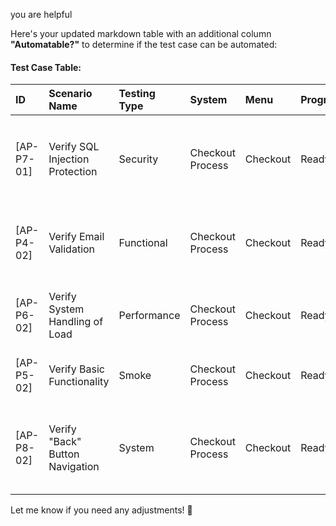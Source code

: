 you are helpful

Here's your updated markdown table with an additional column **"Automatable?"** to determine if the test case can be automated:  

#### **Test Case Table**:

| **ID** | **Scenario Name** | **Testing Type** | **System** | **Menu** | **Progress** | **Priority** | **Steps to Execute** | **Data Test** | **Expected Result** | **Automatable?** |
| :--- | :--- | :--- | :--- | :--- | :--- | :--- | :--- | :--- | :--- | :--- |
| \[AP-P7-01\] | Verify SQL Injection Protection | Security | Checkout Process | Checkout | Ready | High | 1\. Inject `OR '1'='1` into email field.  <br>2\. Click "Place Order". | Email: `OR '1'='1` | System blocks input; "Invalid entry" displayed. | ✅ Yes (via automated security testing) |
| \[AP-P4-02\] | Verify Email Validation | Functional | Checkout Process | Checkout | Ready | High | 1\. Enter invalid email.  <br>2\. Click "Place Order". | Email: john.doecom | "Invalid email" error displayed. | ✅ Yes (via UI automation) |
| \[AP-P6-02\] | Verify System Handling of Load | Performance | Checkout Process | Checkout | Ready | Medium | 1\. Simulate 100 users via JMeter. | N/A | No errors; response time <2s. | ✅ Yes (via performance testing tools) |
| \[AP-P5-02\] | Verify Basic Functionality | Smoke | Checkout Process | Checkout | Ready | High | 1\. Enter valid data.  <br>2\. Submit order. | First Name: John  <br>Email: [john.doe@example.com](https://mailto:john.doe@example.com/) | Order confirmation displayed. | ✅ Yes (via UI automation) |
| \[AP-P8-02\] | Verify "Back" Button Navigation | System | Checkout Process | Checkout | Ready | Medium | 1\. Click "Back" button.  <br>2\. Click "Continue Shopping" in popup. | N/A | Redirect to shopping page. | ❌ No (depends on browser behavior and manual validation) |

Let me know if you need any adjustments! 🚀